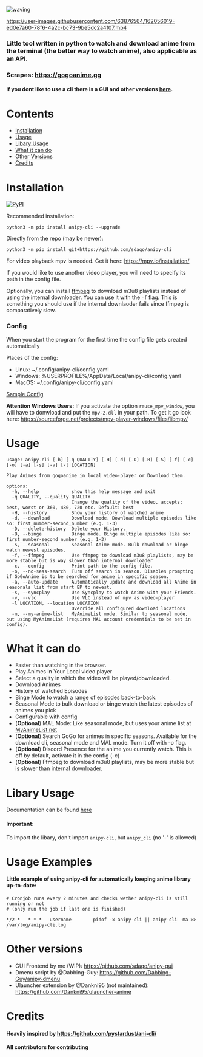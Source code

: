 ![waving](https://capsule-render.vercel.app/api?type=waving&height=200&text=sdaqo/anipy-cli&fontAlign=60&fontAlignY=40&color=021224&fontColor=b0b8b2&animation=fadeIn)

https://user-images.githubusercontent.com/63876564/162056019-ed0e7a60-78f6-4a2c-bc73-9be5dc2a4f07.mp4

### Little tool written in python to watch and download anime from the terminal (the better way to watch anime), also applicable as an API.

### Scrapes: https://gogoanime.gg

#### If you dont like to use a cli there is a GUI and other versions [here](#other-versions).

# Contents

- [Installation](#Installation)
- [Usage](#Usage)
- [Libary Usage](#libary-usage)
- [What it can do](#what-it-can-do)
- [Other Versions](#other-versions)
- [Credits](#Credits)

# Installation

<a href="https://pypi.org/project/anipy-cli/">![PyPI](https://img.shields.io/pypi/v/anipy-cli?style=for-the-badge)</a>

Recommended installation:

`python3 -m pip install anipy-cli --upgrade`

Directly from the repo (may be newer):

`python3 -m pip install git+https://github.com/sdaqo/anipy-cli`

For video playback mpv is needed. Get it here: https://mpv.io/installation/

If you would like to use another video player, you will need to specify its path in the config file.

Optionally, you can install [ffmpeg](https://ffmpeg.org/download.html) to download m3u8 playlists instead of using the internal downloader. You can use it with the `-f` flag. This is something you should use if the internal downlaoder fails since ffmpeg is comparatively slow.

### Config

When you start the program for the first time the config file gets created automatically

Places of the config:

- Linux: ~/.config/anipy-cli/config.yaml
- Windows: %USERPROFILE%/AppData/Local/anipy-cli/config.yaml
- MacOS: ~/.config/anipy-cli/config.yaml

[Sample Config](https://github.com/sdaqo/anipy-cli/blob/master/docs/sample_config.yaml)

**Attention Windows Users:** If you activate the option `reuse_mpv_window`, you will have to donwload and put the `mpv-2.dll` in your path. To get it go look here: https://sourceforge.net/projects/mpv-player-windows/files/libmpv/

# Usage

```
usage: anipy-cli [-h] [-q QUALITY] [-H] [-d] [-D] [-B] [-S] [-f] [-c] [-o] [-a] [-s] [-v] [-l LOCATION]

Play Animes from gogoanime in local video-player or Download them.

options:
  -h, --help            show this help message and exit
  -q QUALITY, --quality QUALITY
                        Change the quality of the video, accepts: best, worst or 360, 480, 720 etc. Default: best
  -H, --history         Show your history of watched anime
  -d, --download        Download mode. Download multiple episodes like so: first_number-second_number (e.g. 1-3)
  -D, --delete-history  Delete your History.
  -B, --binge           Binge mode. Binge multiple episodes like so: first_number-second_number (e.g. 1-3)
  -S, --seasonal        Seasonal Anime mode. Bulk download or binge watch newest episodes.
  -f, --ffmpeg          Use ffmpeg to download m3u8 playlists, may be more stable but is way slower than internal downloader
  -c, --config          Print path to the config file.
  -o, --no-seas-search  Turn off search in season. Disables prompting if GoGoAnime is to be searched for anime in specific season.
  -a, --auto-update     Automatically update and download all Anime in seasonals list from start EP to newest.
  -s, --syncplay        Use Syncplay to watch Anime with your Friends.
  -v, --vlc             Use VLC instead of mpv as video-player
  -l LOCATION, --location LOCATION
                        Override all configured download locations
  -m, --my-anime-list   MyAnimeList mode. Similar to seasonal mode, but using MyAnimeList (requires MAL account credentials to be set in config).
```

# What it can do

- Faster than watching in the browser.
- Play Animes in Your Local video player
- Select a quality in which the video will be played/downloaded.
- Download Animes
- History of watched Episodes
- Binge Mode to watch a range of episodes back-to-back.
- Seasonal Mode to bulk download or binge watch the latest episodes of animes you pick
- Configurable with config
- (**Optional**) MAL Mode: Like seasonal mode, but uses your anime list at [MyAnimeList.net](https://myanimelist.net/)
- (**Optional**) Search GoGo for animes in specific seasons. Available for the download cli, seasonal mode and MAL mode. Turn it off with -o flag.
- (**Optional**) Discord Presence for the anime you currently watch. This is off by default, activate it in the config (-c)
- (**Optional**) Ffmpeg to download m3u8 playlists, may be more stable but is slower than internal downloader.

# Libary Usage

Documentation can be found [here](https://github.com/sdaqo/anipy-cli/blob/master/docs/anipycli_as_lib.py)

#### Important:

To import the libary, don't import `anipy-cli`, but `anipy_cli` (no '-' is allowed)

# Usage Examples
#### Little example of using anipy-cli for automatically keeping anime library up-to-date:
```
# Cronjob runs every 2 minutes and checks wether anipy-cli is still running or not 
# (only run the job if last one is finished)

*/2 *   * * *   username        pidof -x anipy-cli || anipy-cli -ma >> /var/log/anipy-cli.log
```

# Other versions

- GUI Frontend by me (WIP): https://github.com/sdaqo/anipy-gui
- Dmenu script by @Dabbing-Guy: https://github.com/Dabbing-Guy/anipy-dmenu
- Ulauncher extension by @Dankni95 (not maintained):
  https://github.com/Dankni95/ulauncher-anime

# Credits

#### Heavily inspired by https://github.com/pystardust/ani-cli/

#### All contributors for contributing
